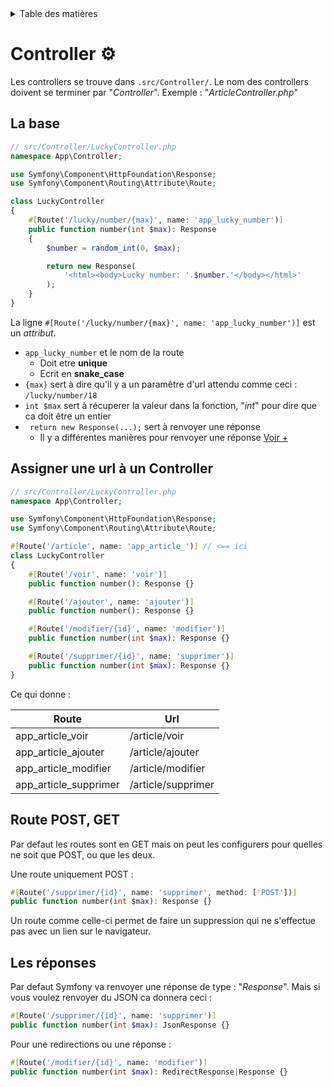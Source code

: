 <details>
    <summary>Table des matières</summary>

- [Introduction](README.md)
- [Structure](structure.md)
- [Getting Started](getting-started.md)
- [Console](console.md)
- [Controller](controller.md)
- [Formulaire](form.md)
- [Doctrine](doctrine.md)
- [Models](models.md)
- [Migration](migration.md)
- [Repositories](repositories.md)
- [Pratiques](pratiques.md)

</details>

# Controller ⚙

Les controllers se trouve dans ```.src/Controller/```. Le nom des controllers doivent se terminer par "_Controller_". Exemple : "_ArticleController.php_"

## La base

```php
// src/Controller/LuckyController.php
namespace App\Controller;

use Symfony\Component\HttpFoundation\Response;
use Symfony\Component\Routing\Attribute\Route;

class LuckyController
{
    #[Route('/lucky/number/{max}', name: 'app_lucky_number')]
    public function number(int $max): Response
    {
        $number = random_int(0, $max);

        return new Response(
            '<html><body>Lucky number: '.$number.'</body></html>'
        );
    }
}
```

La ligne ```#[Route('/lucky/number/{max}', name: 'app_lucky_number')]``` est un _attribut_.
- ```app_lucky_number``` et le nom de la route
    - Doit etre __unique__
    - Ecrit en __snake_case__
- ```{max}``` sert à dire qu'il y a un paramêtre d'url attendu comme ceci : ```/lucky/number/18```
- ```int $max``` sert à récuperer la valeur dans la fonction, "_int_" pour dire que ca doit être un entier
- ``` return new Response(...);``` sert à renvoyer une réponse
    - Il y a différentes manières pour renvoyer une réponse [Voir +](https://symfony.com/doc/current/components/http_foundation.html#response)

## Assigner une url à un Controller

```php
// src/Controller/LuckyController.php
namespace App\Controller;

use Symfony\Component\HttpFoundation\Response;
use Symfony\Component\Routing\Attribute\Route;

#[Route('/article', name: 'app_article_')] // <== ici
class LuckyController
{
    #[Route('/voir', name: 'voir')]
    public function number(): Response {}

    #[Route('/ajouter', name: 'ajouter')]
    public function number(): Response {}

    #[Route('/modifier/{id}', name: 'modifier')]
    public function number(int $max): Response {}

    #[Route('/supprimer/{id}', name: 'supprimer')]
    public function number(int $max): Response {}
}
```

Ce qui donne : 

| Route | Url |
|--|--|
| app_article_voir | /article/voir |
| app_article_ajouter | /article/ajouter |
| app_article_modifier | /article/modifier |
| app_article_supprimer | /article/supprimer |

## Route POST, GET

Par defaut les routes sont en GET mais on peut les configurers pour quelles ne soit que POST, ou que les deux.

Une route uniquement POST :
```php
#[Route('/supprimer/{id}', name: 'supprimer', method: ['POST'])]
public function number(int $max): Response {}
```
Un route comme celle-ci permet de faire un suppression qui ne s'effectue pas avec un lien sur le navigateur.


## Les réponses
Par defaut Symfony va renvoyer une réponse de type : "_Response_".
Mais si vous voulez renvoyer du JSON ca donnera ceci :
```php
#[Route('/supprimer/{id}', name: 'supprimer')]
public function number(int $max): JsonResponse {}
```

Pour une redirections ou une réponse :
```php
#[Route('/modifier/{id}', name: 'modifier')]
public function number(int $max): RedirectResponse|Response {}
```
